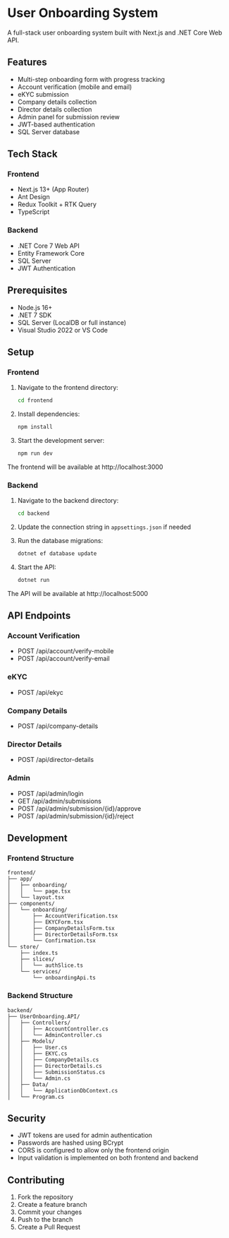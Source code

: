 # User Onboarding System

A full-stack user onboarding system built with Next.js and .NET Core Web API.

## Features

- Multi-step onboarding form with progress tracking
- Account verification (mobile and email)
- eKYC submission
- Company details collection
- Director details collection
- Admin panel for submission review
- JWT-based authentication
- SQL Server database

## Tech Stack

### Frontend
- Next.js 13+ (App Router)
- Ant Design
- Redux Toolkit + RTK Query
- TypeScript

### Backend
- .NET Core 7 Web API
- Entity Framework Core
- SQL Server
- JWT Authentication

## Prerequisites

- Node.js 16+
- .NET 7 SDK
- SQL Server (LocalDB or full instance)
- Visual Studio 2022 or VS Code

## Setup

### Frontend

1. Navigate to the frontend directory:
   ```bash
   cd frontend
   ```

2. Install dependencies:
   ```bash
   npm install
   ```

3. Start the development server:
   ```bash
   npm run dev
   ```

The frontend will be available at http://localhost:3000

### Backend

1. Navigate to the backend directory:
   ```bash
   cd backend
   ```

2. Update the connection string in `appsettings.json` if needed

3. Run the database migrations:
   ```bash
   dotnet ef database update
   ```

4. Start the API:
   ```bash
   dotnet run
   ```

The API will be available at http://localhost:5000

## API Endpoints

### Account Verification
- POST /api/account/verify-mobile
- POST /api/account/verify-email

### eKYC
- POST /api/ekyc

### Company Details
- POST /api/company-details

### Director Details
- POST /api/director-details

### Admin
- POST /api/admin/login
- GET /api/admin/submissions
- POST /api/admin/submission/{id}/approve
- POST /api/admin/submission/{id}/reject

## Development

### Frontend Structure
```
frontend/
├── app/
│   ├── onboarding/
│   │   └── page.tsx
│   └── layout.tsx
├── components/
│   └── onboarding/
│       ├── AccountVerification.tsx
│       ├── EKYCForm.tsx
│       ├── CompanyDetailsForm.tsx
│       ├── DirectorDetailsForm.tsx
│       └── Confirmation.tsx
└── store/
    ├── index.ts
    ├── slices/
    │   └── authSlice.ts
    └── services/
        └── onboardingApi.ts
```

### Backend Structure
```
backend/
├── UserOnboarding.API/
│   ├── Controllers/
│   │   ├── AccountController.cs
│   │   └── AdminController.cs
│   ├── Models/
│   │   ├── User.cs
│   │   ├── EKYC.cs
│   │   ├── CompanyDetails.cs
│   │   ├── DirectorDetails.cs
│   │   ├── SubmissionStatus.cs
│   │   └── Admin.cs
│   ├── Data/
│   │   └── ApplicationDbContext.cs
│   └── Program.cs
```

## Security

- JWT tokens are used for admin authentication
- Passwords are hashed using BCrypt
- CORS is configured to allow only the frontend origin
- Input validation is implemented on both frontend and backend

## Contributing

1. Fork the repository
2. Create a feature branch
3. Commit your changes
4. Push to the branch
5. Create a Pull Request 